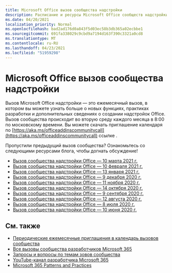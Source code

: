 ```yaml
---
title: Microsoft Office вызов сообщества надстройки
description: Расписание и ресурсы Microsoft Office сообществ надстройки
ms.date: 04/20/2021
localization_priority: Normal
ms.openlocfilehash: bad2ad176d0a843f5d03ec58b3db365a02ecbbe1
ms.sourcegitcommit: 691fa338029c9cbd9a7194d163f390c3321a0cd8
ms.translationtype: MT
ms.contentlocale: ru-RU
ms.lasthandoff: 04/23/2021
ms.locfileid: "51959298"
---
```

# <a name="microsoft-office-add-ins-community-call"></a>Microsoft Office вызов сообщества надстройки

Вызов Microsoft Office надстройки — это ежемесячный вызов, в котором вы можете узнать больше о новых функциях, практиках разработки и дополнительных сведениях о создании надстройок Office. Вызов сообщества происходит во вторую среду каждого месяца в 8:00 по московскому времени. Вы можете скачать приглашение календаря по [https://aka.ms/officeaddinscommunitycall](https://aka.ms/officeaddinscommunitycall) ссылке .

Пропустили предыдущий вызов сообщества? Ознакомьтесь со следующими ресурсами блога, чтобы догнать обсуждение!

- [Вызов сообщества надстройки Office — 10 марта 2021 г.](https://techcommunity.microsoft.com/t5/microsoft-365-pnp-blog/office-add-ins-community-call-march-10-2021/ba-p/2205369)
- [Вызов сообщества надстройки Office — 10 февраля 2021 г.](https://developer.microsoft.com/en-us/office/blogs/office-add-ins-community-call-february-10-2021/)
- [Вызов сообщества надстройки Office — 13 января 2021 г.](https://developer.microsoft.com/en-us/office/blogs/office-add-ins-community-call-january-13-2021%e2%80%af/)
- [Вызов сообщества надстройки Office — 9 декабря 2020 г.](https://developer.microsoft.com/en-us/microsoft-365/blogs/office-add-ins-community-call-december-9-2020/)
- [Вызов сообщества надстройки Office — 11 ноября 2020 г.](https://developer.microsoft.com/office/blogs/office-add-ins-community-call-november-11-2020/)
- [Вызов сообщества надстройки Office — 14 октября 2020 г.](https://developer.microsoft.com/office/blogs/office-add-ins-community-call-october-14-2020%E2%80%AF/)
- [Вызов сообщества надстройки Office — 9 сентября 2020 г.](https://developer.microsoft.com/office/blogs/office-add-ins-community-call-september-9-2020/)
- [Вызов сообщества надстройки Office — 12 августа 2020 г.](https://developer.microsoft.com/office/blogs/office-add-ins-community-call-august-12-2020%e2%80%af)
- [Вызов сообщества надстройки Office — 8 июля 2020 г.](https://developer.microsoft.com/office/blogs/office-add-ins-community-call-july-8-2020/)
- [Вызов сообщества надстройки Office — 10 июня 2020 г.](https://developer.microsoft.com/office/blogs/office-add-ins-community-call-june-10-2020/)

## <a name="see-also"></a>См. также

- [Периодические ежемесячные приглашения в календарь вызовов сообщества](https://aka.ms/officeaddinscommunitycall)
- [Все вызовы сообщества разработчиков Microsoft 365](https://aka.ms/M365DevCalls)
- [Запросы и вопросы по темам зовов сообщества](https://aka.ms/officeaddinsform)
- [YouTube-канал разработчика Microsoft 365](https://aka.ms/OfficeDevYouTube)
- [Microsoft 365 Patterns and Practices](https://aka.ms/M365PnP)
